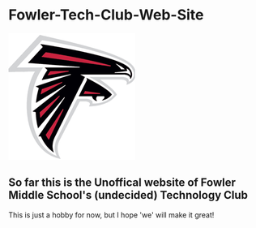 # Fowler-Tech-Club-Web-Site
**<img alt="Image of COOL Falcon" src="./imgs/falconico.jpg" display=block margin-left=auto margin-right=auto></img>**
## So far this is the Unoffical website of Fowler Middle School's (undecided) Technology Club

This is just a hobby for now, but I hope 'we' will make it great!
